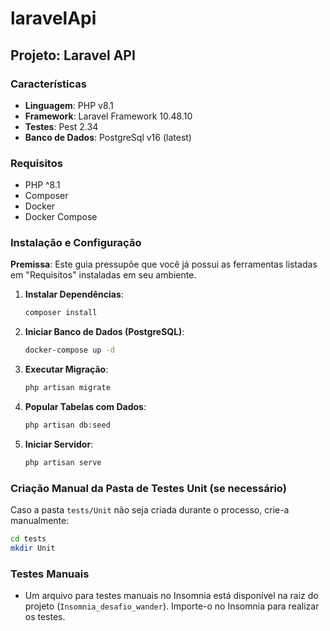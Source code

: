 # laravelApi

## Projeto: Laravel API

### Características
- **Linguagem**: PHP v8.1
- **Framework**: Laravel Framework 10.48.10
- **Testes**: Pest 2.34
- **Banco de Dados**: PostgreSql v16 (latest)

### Requisitos
- PHP ^8.1
- Composer
- Docker
- Docker Compose

### Instalação e Configuração

**Premissa**: Este guia pressupõe que você já possui as ferramentas listadas em "Requisitos" instaladas em seu ambiente.

1. **Instalar Dependências**:
    ```sh
    composer install
    ```

2. **Iniciar Banco de Dados (PostgreSQL)**:
    ```sh
    docker-compose up -d
    ```

3. **Executar Migração**:
    ```sh
    php artisan migrate
    ```

4. **Popular Tabelas com Dados**:
    ```sh
    php artisan db:seed
    ```

5. **Iniciar Servidor**:
    ```sh
    php artisan serve
    ```

### Criação Manual da Pasta de Testes Unit (se necessário)

Caso a pasta `tests/Unit` não seja criada durante o processo, crie-a manualmente:
```sh
cd tests
mkdir Unit
```

### Testes Manuais

   - Um arquivo para testes manuais no Insomnia está disponível na raiz do projeto (`Insomnia_desafio_wander`). Importe-o no Insomnia para realizar os testes.


